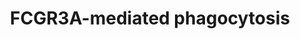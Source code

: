 ---
annotations:
- type: Pathway Ontology
  value: phagocytosis pathway
authors:
- ReactomeTeam
- DeSl
description: The Fc gamma receptors (FCGRs) have been reported to facilitate Leishmania
  internalization, especially when in its amastigote form (Ueno et al. 2012). Following
  cell-to-cell propagation within an established infection or reinfection of a previously
  infected host, the IgG produced by the host covers the surface of Leishmania amastigote
  parasites, making them more susceptible to phagocytosis through FCGRs (Polando et
  al. 2013).<br><br>Classically, phagocytosis via FCGRs has been associated with the
  subsequent activation of Rac GTPases and Cdc42 which in turn activate the phagocyte's
  NADPH oxidase, contributing to the activation of killing mechanisms (Ueno et al.
  2012).  View original pathway at [http://www.reactome.org/PathwayBrowser/#DIAGRAM=9664422
  Reactome].
last-edited: 2021-01-25
organisms:
- Homo sapiens
redirect_from:
- /index.php/Pathway:WP5000
- /instance/WP5000
schema-jsonld:
- '@context': https://schema.org/
  '@id': https://wikipathways.github.io/pathways/WP5000.html
  '@type': Dataset
  creator:
    '@type': Organization
    name: WikiPathways
  description: The Fc gamma receptors (FCGRs) have been reported to facilitate Leishmania
    internalization, especially when in its amastigote form (Ueno et al. 2012). Following
    cell-to-cell propagation within an established infection or reinfection of a previously
    infected host, the IgG produced by the host covers the surface of Leishmania amastigote
    parasites, making them more susceptible to phagocytosis through FCGRs (Polando
    et al. 2013).<br><br>Classically, phagocytosis via FCGRs has been associated with
    the subsequent activation of Rac GTPases and Cdc42 which in turn activate the
    phagocyte's NADPH oxidase, contributing to the activation of killing mechanisms
    (Ueno et al. 2012).  View original pathway at [http://www.reactome.org/PathwayBrowser/#DIAGRAM=9664422
    Reactome].
  keywords:
  - 'IgH  heavy chain V-III region VH26 precursor '
  - 'Ig lambda chain V region 4A '
  - N-WASP:ARP2/3
  - 'IGLC6 '
  - 'IGLV3-22(1-?) '
  - 'Ig kappa chain V-I region AU '
  - 'CD3G '
  - 'FCGR3A '
  - PI(3,4)P2
  - 'p-Y151,S,T-WASF1 '
  - 'Ig heavy chain V-I region EU '
  - Myosin-X dimer
  - 'Ig kappa chain V-I region Wes '
  - 'Ig kappa chain V-II region RPMI 6410 '
  - 'ARPC3 '
  - 'ABI2 '
  - filament
  - 'IGLV7-46(1-?) '
  - antigens:FCGR3A:p-CD3 dimers
  - 'IGLV3-16(1-?) '
  - 'Ig lambda chain V-IV region Bau '
  - VAV1,2,3
  - 'GRB2-1 '
  - 'BAIAP2 '
  - 'GDP '
  - 'VAV3 '
  - complex:G-actin
  - GDP
  - 'IGKV4-1(21-?) '
  - IgG:LPG1G2
  - 'IGKV1-12 '
  - IgG:Lma
  - 'WASF1 '
  - 'HCK '
  - 'p-Y151,S,T-WASF3 '
  - 'Ig kappa chain V-III region VG '
  - 'ATP '
  - G-actin
  - 'MYO1C '
  - 'IGLV7-43(1-?) '
  - 'IGHG3 '
  - p-T,Y MAPK dimers
  - 'p-Y160,Y171-CD3G '
  - 'Ig heavy chain V-III region CAM '
  - 'PI(3,4,5)P3 '
  - 'BTK '
  - filament:ARP2/3:actin:ADP
  - 'Ig heavy chain V-II region OU '
  - CRK:DOCK180:ELMO1,ELMO2
  - FCGRIIIA:CD3G/CD3Z
  - 'WASF2 '
  - 'ACTG1 '
  - 'Ig kappa chain V-I region DEE '
  - 'IGLV4-69(1-?) '
  - PI(3,4,5)P3
  - 'IGLV8-61(1-?) '
  - 'p-6Y-CD247 '
  - 'p-Y151-WASF1 '
  - F-actin
  - 'IGKC '
  - 'CD247-1 '
  - filaments
  - 'Ig heavy chain V-III region WEA '
  - 'IGLV5-37(1-?) '
  - 'IGHV1-2 '
  - 'ACTB(1-375) '
  - GTP
  - 'p-Y151-WASF3 '
  - CDC42:GTP:WASP/N-WASP:WIP:SH3 proteins
  - 'Ig kappa chain V-II region Cum '
  - dimers
  - 'F-actin '
  - 'IGLV(23-?) '
  - 'IGLV3-25(1-?) '
  - 'Ig kappa chain V-II region FR '
  - CDC42:GTP:p-Y-WASP/p-Y-WASL:WIP:SH3 proteins
  - IgG
  - 'IGLV10-54(1-?) '
  - 'Ig lambda chain V-I region NEWM '
  - 'PI(3,4)P2 '
  - 'IGKV3D-20 '
  - WRC:IRSp53/58:RAC1:GTP:PIP3
  - 'IGKV2-28 '
  - 'RAC1 '
  - 'p-Y150,S343,T346-WASF2 '
  - 'MYH2 '
  - WAVE2, WASP,
  - 'IGLC3 '
  - 'Ig kappa chain V-III region POM '
  - 'Ig heavy chain V-III region DOB '
  - 'Ig kappa chain V-I region Gal '
  - 'PI(4,5)P2 '
  - surface:FCGR3A
  - 'Ig lambda chain V-I region HA '
  - 'IGLV1-40(1-?) '
  - 'YES1 '
  - 'IGHV(1-?) '
  - dimers:p-6Y-SYK:VAV1,2,3:PI(3,4,5)P3
  - WIP family proteins
  - 'IGKV1-5(23-?) '
  - Actin filament bound
  - 'ACTR2 '
  - 'IGLC1 '
  - 'ARPC4 '
  - 'IGHG2 '
  - Myosin-Actin
  - 'p-4S-ABI2 '
  - complex:daughter
  - 'IGLV2-11(1-?) '
  - p-Y-WRC:IRSp53/58:RAC1:GTP:PIP3
  - 'IGKVA18(21-?) '
  - 'NCKAP1 '
  - 'NCKIPSD '
  - ATP
  - 'ARPC1B '
  - RAC1:GTP
  - 'N-WASP '
  - 'p-Y150-WASF2 '
  - PI(4,5)P2
  - 'Ig lambda chain V-IV region Kern '
  - BAIAP2
  - 'p-Y291-WAS '
  - ABL1
  - 'CYFIP1 '
  - 'p-6Y-SYK '
  - 'IGLV1-36(1-?) '
  - Myosin
  - PI(4,5)P2:WASP/N-WASP
  - 'LYN '
  - 'Ig lambda chain V-III region LOI '
  - 'Ig kappa chain V-III region B6 '
  - 'NCKAP1L '
  - 'ARPC2 '
  - 'Ig kappa chain V-I region HK101 '
  - PIP3:VAV1,2,3
  - 'IGLV3-27(1-?) '
  - 'LPG1G2 '
  - 'WASF3 '
  - 'ABI1 '
  - 'Ig lambda chain V-III region SH '
  - IgG:Leishmania
  - 'Ig heavy chain V-III region TRO '
  - Complex
  - ARP2/3 complex (ATP
  - 'IGLV5-45(1-?) '
  - Src-kinases
  - 'Ig kappa chain V-I region BAN '
  - 'Ig lambda chain V-II region MGC '
  - CDC42:GTP
  - 'MYO10 '
  - 'Ig kappa chain V-I region Daudi '
  - 'WAS '
  - 'SRC-1 '
  - surface
  - 'ARPC5 '
  - IgG:Lma amastigote
  - 'IGLV4-60(1-?) '
  - 'VAV2 '
  - 'Ig lambda chain V-II region BOH '
  - 'IGLV4-3(1-?) '
  - bound)
  - 'MYO5A '
  - 'IGLC7 '
  - p-Y,S,T-WRC:IRSp53/58:RAC1:GTP:PIP3
  - (SFKs)
  - CDC42:GDP
  - 'NCK1 '
  - antigens:FCGR3A:p-CD3 dimers:SYK
  - 'Ig heavy chain V-III region BUT '
  - Src family kinases
  - Myosin-X
  - 'Ig lambda chain V-VI region AR '
  - 'SYK '
  - filament:branching
  - 'IGKV2D-30 '
  - 'Ig heavy chain V-II region WAH '
  - 'IGLV2-33(1-?) '
  - 'p-Y172-VAV2 '
  - SYK
  - Unknown GEF
  - 'IGHV7-81(1-?) '
  - 'Ig heavy chain V-II region ARH-77 '
  - antigens:FCGR3A:CD3
  - 'IGLC2 '
  - RAC1:GDP
  - Lma amastigote
  - IgG:Lma antigens
  - 'FYN '
  - surface:FCGR3Ap-CD3
  - 'ACTR3 '
  - 'FGR '
  - 'Ig heavy chain V-III region BRO '
  - 'CRK '
  - 'IGLV2-18(1-?) '
  - 'CDC42 '
  - 'IGLV11-55(1-?) '
  - 'p-T185,Y187-MAPK1 '
  - 'p-Y174-VAV1 '
  - 'ELMO2 '
  - 'Ig kappa chain V-I region AG '
  - 'IGLV3-12(1-?) '
  - 'p-Y173-VAV3 '
  - surface:p-FCGR3A:p-6Y-SYK:CRKII:DOCK180:ELMO
  - 'IGHG1 '
  - 'WIPF2 '
  - 'Ig heavy chain V-III region KOL '
  - 'ELMO1 '
  - 'MYO9B '
  - 'GTP '
  - SH3 domain proteins
  - WAVE Regulatory
  - 'DOCK1 '
  - 'p-T202,Y204-MAPK3 '
  - 'Ig lambda chain V-II region TOG '
  - complex
  - 'Ig lambda chain V-I region NEW '
  - CDC42:GTP:WASP/N-WASP
  - 'Ig lambda chain V-I region VOR '
  - 'Lma amastigote surface '
  - ADP
  - 'WIPF3 '
  - 'Ig heavy chain V-II region MCE '
  - 'p-Y256-WASL '
  - 'ADP '
  - 'p-5S-ABI1 '
  - 'IGLV2-23(1-?) '
  - 'CYFIP2 '
  - Mother
  - 'Ig heavy chain V-I region HG3 '
  - LPG1G2
  - WASP/N-WASP
  - antigens:FCGR3A:p-CD3 dimers:p-6Y-SYK
  - 'Ig kappa chain V region EV15 '
  - 'WIPF1 '
  - 'PTK2 '
  - 'MYH9 '
  - 'IGHG4 '
  - 'VAV1 '
  - surface:p-FCGR3A:p-6Y-SYK:p-VAV1,2,3:PI(3,4,5)P3
  - 'BRK1 '
  - WAVE2, WASP, N-WASP
  - 'Ig lambda chain V-II region NEI '
  - 'Ig heavy chain V-III region JON '
  - 'ARPC1A '
  - 'Ig heavy chain V-II region NEWM '
  - 'Ig lambda chain V-IV region Hil '
  - 'IGLV1-44(1-?) '
  - Pi
  license: CC0
  name: FCGR3A-mediated phagocytosis
seo: CreativeWork
title: FCGR3A-mediated phagocytosis
wpid: WP5000
---